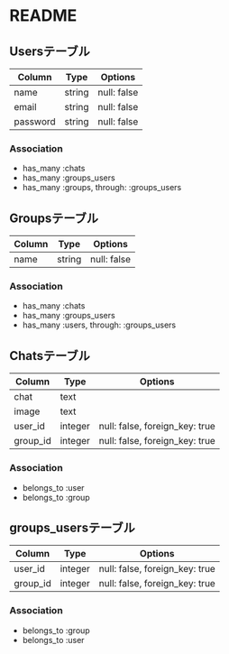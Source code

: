 # README


## Usersテーブル
|Column|Type|Options|
|------|----|-------|
|name|string|null: false|
|email|string|null: false|
|password|string|null: false|

### Association
- has_many :chats
- has_many :groups_users
- has_many :groups, through: :groups_users

## Groupsテーブル
|Column|Type|Options|
|------|----|-------|
|name|string|null: false|

### Association
- has_many :chats
- has_many :groups_users
- has_many :users, through: :groups_users

## Chatsテーブル
|Column|Type|Options|
|------|----|-------|
|chat|text||
|image|text||
|user_id|integer|null: false, foreign_key: true|
|group_id|integer|null: false, foreign_key: true|

### Association
- belongs_to :user
- belongs_to :group

## groups_usersテーブル

|Column|Type|Options|
|------|----|-------|
|user_id|integer|null: false, foreign_key: true|
|group_id|integer|null: false, foreign_key: true|

### Association
- belongs_to :group
- belongs_to :user